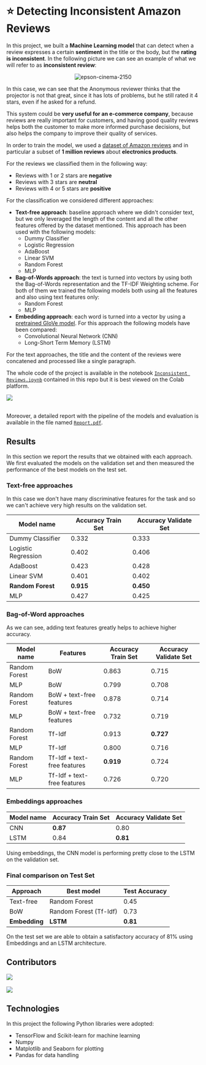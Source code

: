 # ⭐ Detecting Inconsistent Amazon Reviews

In this project, we built a **Machine Learning model** that can detect when a review expresses a certain **sentiment** in the title or the body, but the **rating is inconsistent**.
In the following picture we can see an example of what we will refer to as **inconsistent review**:

<div align="center">

![epson-cinema-2150](https://user-images.githubusercontent.com/23276420/220408482-c6e1209b-5492-4784-be70-14415d16ef78.png)

</div>

In this case, we can see that the Anonymous reviewer thinks that the projector is not that great, since it has lots of problems, but he still rated it 4 stars, even if he asked for a refund.

This system could be **very useful for an e-commerce company**, because reviews are really important for customers, and having good quality reviews helps both
the customer to make more informed purchase decisions, but also helps the company to improve their quality of services.

In order to train the model, we used a [dataset of Amazon reviews](https://nijianmo.github.io/amazon/index.html) and in particular a subset of **1 million reviews** about **electronics products**.

For the reviews we classified them in the following way:
- Reviews with 1 or 2 stars are **negative**
- Reviews with 3 stars are **neutral**
- Reviews with 4 or 5 stars are **positive**

For the classification we considered different approaches:
- **Text-free approach**: baseline approach where we didn't consider text, but we only leveraged the length
of the content and all the other features offered by the dataset mentioned.
  This approach has been used with the following models:
  - Dummy Classifier
  - Logistic Regression
  - AdaBoost
  - Linear SVM
  - Random Forest
  - MLP
- **Bag-of-Words approach**: the text is turned into vectors by using both the Bag-of-Words representation and the TF-IDF Weighting scheme.
  For both of them we trained the following models both using all the features and also using text features only:
  - Random Forest
  - MLP
- **Embedding approach**: each word is turned into a vector by using a [pretrained GloVe model](https://nlp.stanford.edu/projects/glove/).
  For this approach the following models have been compared:
  - Convolutional Neural Network (CNN)
  - Long-Short Term Memory (LSTM)

For the text approaches, the title and the content of the reviews were concatened and processed like a single paragraph.

The whole code of the project is available in the notebook [`Inconsistent Reviews.ipynb`](https://github.com/SkyLionx/inconsistent-reviews/blob/main/Inconsistent%20Reviews.ipynb) contained in this repo but it is best viewed on the Colab platform.

<a href="https://colab.research.google.com/github/SkyLionx/inconsistent-reviews/blob/main/Inconsistent%20Reviews.ipynb" target="_blank">
<img src="https://img.shields.io/badge/Colab-Open%20Notebook-green?style=for-the-badge&logo=googlecolab&color=blue">
</a>
<br /><br />

Moreover, a detailed report with the pipeline of the models and evaluation is available in the file named [`Report.pdf`](https://github.com/SkyLionx/inconsistent-reviews/blob/main/Report.pdf).

## Results

In this section we report the results that we obtained with each approach.
We first evaluated the models on the validation set and then measured the performance of the best models on the test set.

### Text-free approaches

In this case we don't have many discriminative features for the task and so we can't achieve very high results on the validation set.

| Model name              | Accuracy Train Set  | Accuracy Validate Set |
|-------------------------|---------------------|-----------------------|
| Dummy Classifier        | 0.332               | 0.333                 |
| Logistic Regression     | 0.402               | 0.406                 |
| AdaBoost                | 0.423               | 0.428                 |
| Linear  SVM             | 0.401               | 0.402                 |
| **Random Forest**       | **0.915**           | **0.450**             |
| MLP                     | 0.427               | 0.425                 |


### Bag-of-Word approaches

As we can see, adding text features greatly helps to achieve higher accuracy.

| Model name    | Features                    | Accuracy Train Set | Accuracy Validate Set |
|---------------|-----------------------------|--------------------|-----------------------|
| Random Forest | BoW                         | 0.863              | 0.715                 |
| MLP           | BoW                         | 0.799              | 0.708                 |
| Random Forest | BoW + text-free features    | 0.878              | 0.714                 |
| MLP           | BoW + text-free features    | 0.732              | 0.719                 |
| Random Forest | Tf-Idf                      | 0.913              | **0.727**             |
| MLP           | Tf-Idf                      | 0.800              | 0.716                 |
| Random Forest | Tf-Idf + text-free features | **0.919**          | 0.724                 |
| MLP           | Tf-Idf + text-free features | 0.726              | 0.720                 |

### Embeddings approaches

| Model name | Accuracy Train Set | Accuracy Validate Set |
|------------|--------------------|-----------------------|
| CNN        | **0.87**           | 0.80                  |
| LSTM       | 0.84               | **0.81**              |

Using embeddings, the CNN model is performing pretty close to the LSTM on the validation set.

### Final comparison on Test Set

| Approach      | Best model             | Test Accuracy |
|---------------|------------------------|---------------|
| Text-free     | Random Forest          | 0.45          |
| BoW           | Random Forest (Tf-Idf) | 0.73          |
| **Embedding** | **LSTM**               | **0.81**      |

On the test set we are able to obtain a satisfactory accuracy of 81% using Embeddings and an LSTM architecture.

## Contributors

<a href="https://github.com/SkyLionx" target="_blank">
  <img src="https://img.shields.io/badge/Profile-Fabrizio%20Rossi-green?style=for-the-badge&logo=github&labelColor=blue&color=white">
</a>
<br /><br />
<a href="https://github.com/dotmat3" target="_blank">
  <img src="https://img.shields.io/badge/Profile-Matteo%20Orsini-green?style=for-the-badge&logo=github&labelColor=blue&color=white">
</a>

## Technologies

In this project the following Python libraries were adopted:
- TensorFlow and Scikit-learn for machine learning
- Numpy
- Matplotlib and Seaborn for plotting
- Pandas for data handling
